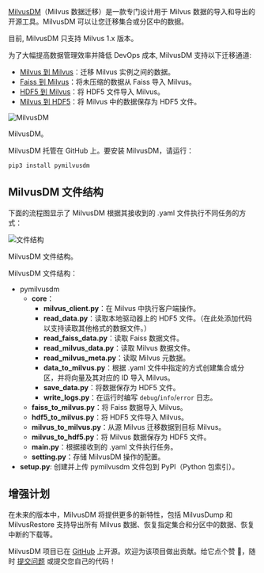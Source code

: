 [MilvusDM](https://github.com/milvus-io/milvus-tools)（Milvus 数据迁移）是一款专门设计用于 Milvus 数据的导入和导出的开源工具。MilvusDM 可以让您迁移集合或分区中的数据。

目前, MilvusDM 只支持 Milvus 1.x 版本。

为了大幅提高数据管理效率并降低 DevOps 成本, MilvusDM 支持以下迁移通道:

* [Milvus 到 Milvus](m2m.md)：迁移 Milvus 实例之间的数据。
* [Faiss 到 Milvus](f2m.md)：将未压缩的数据从 Faiss 导入 Milvus。
* [HDF5 到 Milvus](h2m.md)：将 HDF5 文件导入 Milvus。
* [Milvus 到 HDF5](m2h.md)：将 Milvus 中的数据保存为 HDF5 文件。

![MilvusDM](https://milvus.io/static/3b224d1193182c304307ece0312bef4e/0a251/milvusdm.jpg "MilvusDM.")

MilvusDM。

MilvusDM 托管在 GitHub 上。要安装 MilvusDM，请运行：

```python
pip3 install pymilvusdm

```

MilvusDM 文件结构
------------------

下面的流程图显示了 MilvusDM 根据其接收到的 .yaml 文件执行不同任务的方式：

![文件结构](https://milvus.io/static/b8b58708d690e58cc8b667032e33cce5/1263b/file_structure.png "MilvusDM 文件结构。")

MilvusDM 文件结构。

MilvusDM 文件结构：

* pymilvusdm
	+ **core**：
		- **milvus_client.py**：在 Milvus 中执行客户端操作。
		- **read_data.py**：读取本地驱动器上的 HDF5 文件。（在此处添加代码以支持读取其他格式的数据文件。）
		- **read_faiss_data.py**：读取 Faiss 数据文件。
		- **read_milvus_data.py**：读取 Milvus 数据文件。
		- **read_milvus_meta.py**：读取 Milvus 元数据。
		- **data_to_milvus.py**：根据 .yaml 文件中指定的方式创建集合或分区，并将向量及其对应的 ID 导入 Milvus。
		- **save_data.py**：将数据保存为 HDF5 文件。
		- **write_logs.py**：在运行时编写 `debug`/`info`/`error` 日志。
	+ **faiss_to_milvus.py**：将 Faiss 数据导入 Milvus。
	+ **hdf5_to_milvus.py**：将 HDF5 文件导入 Milvus。
	+ **milvus_to_milvus.py**：从源 Milvus 迁移数据到目标 Milvus。
	+ **milvus_to_hdf5.py**：将 Milvus 数据保存为 HDF5 文件。
	+ **main.py**：根据接收到的 .yaml 文件执行任务。
	+ **setting.py**：存储 MilvusDM 操作的配置。
* **setup.py**: 创建并上传 pymilvusdm 文件包到 PyPI（Python 包索引）。

增强计划
----------

在未来的版本中，MilvusDM 将提供更多的新特性，包括 MilvusDump 和 MilvusRestore 支持导出所有 Milvus 数据、恢复指定集合和分区中的数据、恢复中断的下载等。

MilvusDM 项目已在 [GitHub](https://github.com/milvus-io/milvus-tools) 上开源。欢迎为该项目做出贡献。给它点个赞 🌟，随时 [提交问题](https://github.com/milvus-io/milvus-tools/issues) 或提交您自己的代码！
